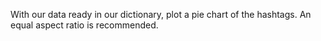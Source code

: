 With our data ready in our dictionary, plot a pie chart of the hashtags. An equal aspect ratio is recommended.